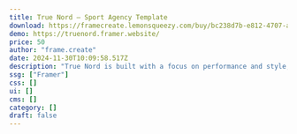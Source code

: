 ```yaml
---
title: True Nord — Sport Agency Template
download: https://framecreate.lemonsqueezy.com/buy/bc238d7b-e812-4707-a91d-87c2a23f11d8
demo: https://truenord.framer.website/
price: 50
author: "frame.create"
date: 2024-11-30T10:09:58.517Z
description: "True Nord is built with a focus on performance and style, this template allows agencies to showcase their athletes, highlight key initiatives, and emphasise their role in the sports industry."
ssg: ["Framer"]
css: []
ui: []
cms: []
category: []
draft: false
---
```

